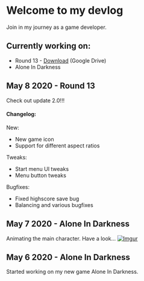 # Welcome to my devlog

Join in my journey as a game developer. 
## Currently working on:
* Round 13 - [Download](https://drive.google.com/drive/folders/1iiQOkMuxTbkQBQJywu51K4czR9A3TGsv?usp=sharing) (Google Drive)
* Alone In Darkness


## May 8 2020 - Round 13 
Check out update 2.0!!!
#### Changelog:
New: 
- New game icon
- Support for different aspect ratios

Tweaks:
- Start menu UI tweaks
- Menu button tweaks

Bugfixes:
- Fixed highscore save bug
- Balancing and various bugfixes


## May 7 2020 - Alone In Darkness
Animating the main character. Have a look...
[![Imgur](https://i.imgur.com/ZEIjCIZ.png)](https://youtu.be/muvK5ObUaTk)


## May 6 2020 - Alone In Darkness
Started working on my new game Alone In Darkness. 
